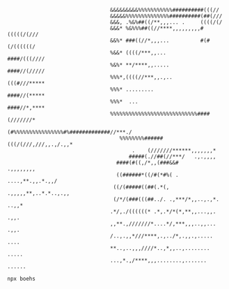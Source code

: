                                                                                                                    
                                                                                                                   
                                     &&&&&&&&&%%%%%%%%%%%##########(((//                                           
                                     &&&&&%%%%%%%%%%%%%%##########(##(///                                          
                                     &&&, .%&%##((/**,,,... .     ((((/(/                                          
                                     &&&* %&%%%##((//****,,,,,,,,,#(((((/(///                                      
                                     &&%* ###((//*,,,...          #(#(/((((((/                                     
                                     %&&* ((((/***,,...           ####/(((////                                     
                                     %&%* **/****,,.....          ####//(/////                                     
                                     %%%*,((((//***,,.,..         (((#///*****                                     
                                     %%%* .........               ####//(*****                                     
                                     %%%*  ...                    ####//*,****                                     
                                     %%%%%%%%%%%%%%%%%%%%%%%%%%%%####(///////*                                     
                                     (#%%%%%%%%%%%%%%%%#%#############//***./                                      
                                        %%%%%%%%######(((/(///,///,,.,/.,,*                                        
                                            .    (///////******,,,,,,,*                                            
                                           #####(.//##(//***/   .,.,,,,                                            
                                       ####(#((,/*,,(###&&#        .,,,,,,,,                                       
                                       ((######*((/#(*#%( .   ....,**.,,.*.,,/                                     
                                      ((/(#####((##(.*(,  .,,,,,**,..*.*..,.,,                                     
                                      (/*/(###(((##../. .,***/*,,..,.,*. ..,,*                                     
                                     .*/,./((((((* .*,.*/*(*,**,,...,,.  .,,.                                      
                                     ,,**.,///////*....*/,***,,,..,,...  .,,.                                      
                                     /..,.,,*///****,.,../*,.,,.,.....   ....                                      
                                     **..,..,,,////*..,*,,..,........   .....                                      
                                     ...,*.,/****,,,........,.......   ......                                      


`npx boehs`
